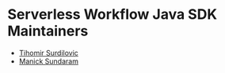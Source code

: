 # Serverless Workflow Java SDK Maintainers

* [Tihomir Surdilovic](https://github.com/tsurdilo)
* [Manick Sundaram ](https://github.com/manick02)